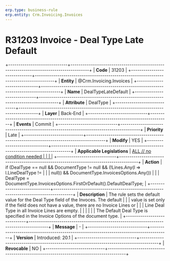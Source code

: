 ```yaml
---
erp.type: business-rule
erp.entity: Crm.Invoicing.Invoices
---
```


# R31203 Invoice - Deal Type Late Default
+-----------------------------+---------------------------------------------------------------------------------------+
| **Code**                    | 31203                                                                                 |
+-----------------------------+---------------------------------------------------------------------------------------+
| **Entity**                  | @Crm.Invoicing.Invoices                                                                               |
+-----------------------------+---------------------------------------------------------------------------------------+
| **Name**                    | DealTypeLateDefault                                                                   |
+-----------------------------+---------------------------------------------------------------------------------------+
| **Attribute**               | DealType                                                                              |
+-----------------------------+---------------------------------------------------------------------------------------+
| **Layer**                   | Back-End                                                                              |
+-----------------------------+---------------------------------------------------------------------------------------+
| **Events**                  | Commit                                                                                |
+-----------------------------+---------------------------------------------------------------------------------------+
| **Priority**                | Late                                                                                  |
+-----------------------------+---------------------------------------------------------------------------------------+
| **Modify**                  | YES                                                                                   |
+-----------------------------+---------------------------------------------------------------------------------------+
| **Applicable Legislations** | [ALL // no condition needed                                                           |
|                             | ](https://confluence.erp.net/display/techdoc/Country+Specific+Functionality)          |
+-----------------------------+---------------------------------------------------------------------------------------+
| **Action**                  | if (DealType == null && DocumentType != null && (!Lines.Any(l =\> l.LineDealType !=   |
|                             | null)) && DocumentType.InvoicesOptions.Any())                                         |
|                             | DealType =  DocumentType.InvoicesOptions.FirstOrDefault().DefaultDealType;            |
+-----------------------------+---------------------------------------------------------------------------------------+
| **Description**             | The rule sets the default value for the Deal Type field of the Invoces. The default   |
|                             | value is set only if the field does not have a value, there are no Invoice Lines or   |
|                             | Line Deal Type in all Invoice Lines are empty.                                        |
|                             |                                                                                       |
|                             | The Default Deal Type is specified in the Invoice Options of the document type.       |
+-----------------------------+---------------------------------------------------------------------------------------+
| **Message**                 | \-                                                                                    |
+-----------------------------+---------------------------------------------------------------------------------------+
| **Version**                 | Introduced: 20.1                                                                      |
+-----------------------------+---------------------------------------------------------------------------------------+
| **Revocable**               | NO                                                                                    |
+-----------------------------+---------------------------------------------------------------------------------------+

  

  

  
